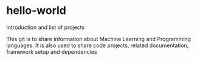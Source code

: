 # hello-world
Introduction and list of projects

This git is to share information about Machine Learning and Programming languages. It is also used to share code projects, related documentation, framework setup and dependencies
